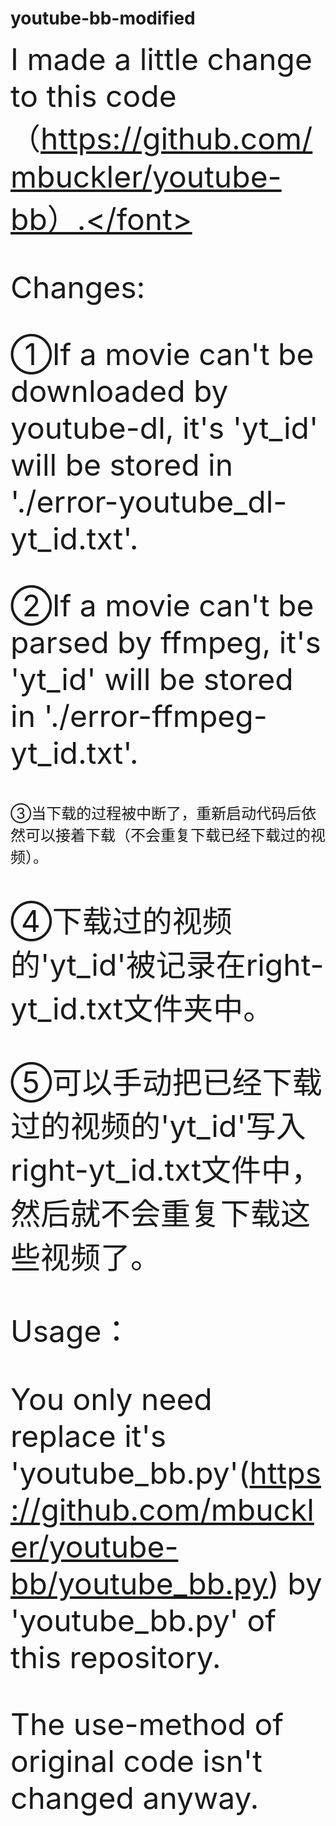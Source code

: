 # youtube-bb-modified
<font size=8>I made a little change to this code（https://github.com/mbuckler/youtube-bb）.</font>

Changes:

①If a movie can't be downloaded by youtube-dl, it's 'yt_id' will be stored in './error-youtube_dl-yt_id.txt'.

②If a movie can't be parsed by ffmpeg, it's 'yt_id' will be stored in './error-ffmpeg-yt_id.txt'.

<font size=5>③当下载的过程被中断了，重新启动代码后依然可以接着下载（不会重复下载已经下载过的视频）。</font>

④下载过的视频的'yt_id'被记录在right-yt_id.txt文件夹中。

⑤可以手动把已经下载过的视频的'yt_id'写入right-yt_id.txt文件中，然后就不会重复下载这些视频了。


Usage：

You only need replace it's 'youtube_bb.py'(https://github.com/mbuckler/youtube-bb/youtube_bb.py) by 'youtube_bb.py' of this repository.

The use-method of original code isn't changed anyway.


